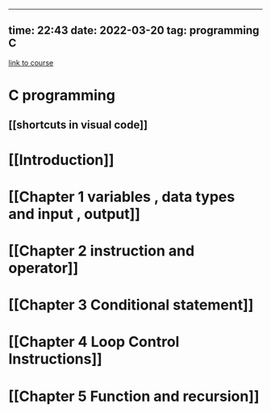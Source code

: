 

---
time: 22:43
date: 2022-03-20 
tag: programming  C             
---

[link to course](https://youtu.be/irqbmMNs2Bo)

# C programming
## [[shortcuts in visual code]]

# [[Introduction]]

# [[Chapter 1  variables , data types and input , output]]
# [[Chapter 2  instruction and operator]] 
# [[Chapter 3  Conditional statement]]
# [[Chapter 4  Loop Control Instructions]]
# [[Chapter 5  Function and recursion]]

